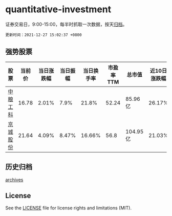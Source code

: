 # quantitative-investment

证券交易日，9:00-15:00，每半时抓取一次数据，按天[归档](archives)。

`更新时间：2021-12-27 15:02:37 +0800`

## 强势股票

|股票|当前价|当日涨跌幅|当日振幅|当日换手率|市盈率TTM|总市值|近10日涨跌幅|
|----|----|----|----|----|----|----|----|
|[中粮工科](https://xueqiu.com/S/SZ301058)|16.78|2.01%|7.9%|21.8%|52.24|85.96亿|26.17%|
|[京城股份](https://xueqiu.com/S/SH600860)|21.64|4.09%|8.47%|16.66%|56.8|104.95亿|21.03%|

## 历史归档

[archives](archives)

## License

See the [LICENSE](LICENSE) file for license rights and limitations (MIT).